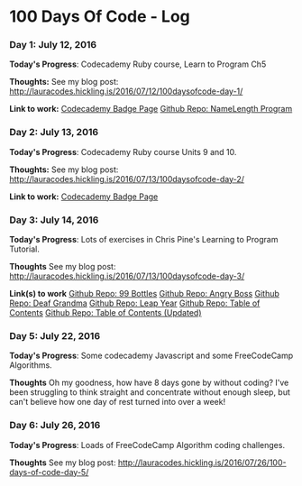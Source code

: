 # 100 Days Of Code - Log

### Day 1: July 12, 2016 

**Today's Progress**: Codecademy Ruby course, Learn to Program Ch5

**Thoughts:** See my blog post: http://lauracodes.hickling.is/2016/07/12/100daysofcode-day-1/

**Link to work:** [Codecademy Badge Page](https://www.codecademy.com/users/CraftyHickling/achievements) [Github Repo: NameLength Program](https://github.com/laulaulazza/Ruby-Practice/blob/master/NameLength.rb)

### Day 2: July 13, 2016 

**Today's Progress**: Codecademy Ruby course Units 9 and 10. 

**Thoughts:** See my blog post: http://lauracodes.hickling.is/2016/07/13/100daysofcode-day-2/

**Link to work:** [Codecademy Badge Page](https://www.codecademy.com/users/CraftyHickling/achievements) 

### Day 3: July 14, 2016

**Today's Progress**: Lots of exercises in Chris Pine's Learning to Program Tutorial. 


**Thoughts** See my blog post: http://lauracodes.hickling.is/2016/07/13/100daysofcode-day-3/

**Link(s) to work**
[Github Repo: 99 Bottles](https://github.com/laulaulazza/Ruby-Practice/blob/master/99_bottles.rb)
[Github Repo: Angry Boss](https://github.com/laulaulazza/Ruby-Practice/blob/master/angry_boss.rb)
[Github Repo: Deaf Grandma](https://github.com/laulaulazza/Ruby-Practice/blob/master/deaf_grandma.rb)
[Github Repo: Leap Year](https://github.com/laulaulazza/Ruby-Practice/blob/master/leap_year.rb)
[Github Repo: Table of Contents](https://github.com/laulaulazza/Ruby-Practice/blob/master/table_of_contents.rb)
[Github Repo: Table of Contents (Updated)](https://github.com/laulaulazza/Ruby-Practice/blob/master/table_of_contents_new.rb)

### Day 5: July 22, 2016

**Today's Progress**: Some codecademy Javascript and some FreeCodeCamp Algorithms. 


**Thoughts** Oh my goodness, how have 8 days gone by without coding? I've been struggling to think straight and concentrate without enough sleep, but can't believe how one day of rest turned into over a week!

### Day 6: July 26, 2016

**Today's Progress**: Loads of FreeCodeCamp Algorithm coding challenges. 


**Thoughts** See my blog post: http://lauracodes.hickling.is/2016/07/26/100-days-of-code-day-5/
